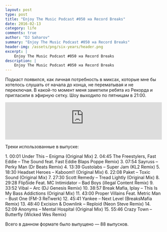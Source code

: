 ```yaml
---
layout: post
type: post
title: "Enjoy The Music Podcast #050 на Record Breaks"
date: 2016-02-13
category: life
comments: true
author: "DJ Saharov"
summary: "Enjoy The Music Podcast #050 на Record Breaks"
header-img: /assets/png/six-years/header.png
excerpt: |
    Enjoy The Music Podcast #050 на Record Breaks
description: |
    Enjoy The Music Podcast #050 на Record Breaks
---
```


<p>
<span class="firstcharacter">П</span>одкаст появился, как личная потребность в миксах, которые мне бы хотелось слушать от начала до конца, не перематывая и не переключая. В какой-то момент меня заметили ребята из Рекорда и пригласили в эфирную сетку. Шоу выходило по пятницам в 21:00.
</p>

<iframe width="100%" height="120" src="https://player-widget.mixcloud.com/widget/iframe/?hide_cover=1&feed=%2Fdjsaharovofficial%2Fenjoy-the-music-podcast-050%2F" frameborder="0" allow="encrypted-media; fullscreen; autoplay; idle-detection; speaker-selection; web-share;" ></iframe>

<p>Треки использованные в выпуске:</p>
1. 00:01 Under This – Enigma (Original Mix)
2. 04:45 The Freestylers, Fast Eddie – The Sound feat. Fast Eddie Blaps Poppe Remix)
3. 07:54 Sayruss  – Perky Man (Dr Beats Remix)
4. 13:39 Gustolabs – Super Jam (KL2 Remix)
5. 18:30 Headset Heroes – Kaboom!! (Original Mix)
6. 22:08 Paket – Toxic Sound (Original Mix)
7. 27:30 Scott Remedy – Tread Lightly (Original Mix)
8. 29:28 Flip5ide Feat. MC Intimidator – Bad Boys (illegal Content Remix)
9. 33:52 Vibal  – Arc (DJ Genesis Remix)
10. 38:57 Break Mafia, Iplay – This Is My Bass Addictions (Original Mix)
11. 43:00 Proper Villains Feat. Metric Man – Bust One (FM-3 ReTwerk)
12. 45:41 Yankee  – Next Level (BreaksMafia Remix)
13. 48:40 Excision & Downlink – Reploid (Neon Steve Remix)
14. 52:09 Anonyms – Mental Hospital (Original Mix)
15. 55:46 Crazy Town – Butterfly (Wicked Wes Remix)

<p>Всего в данном формате было выпущено &mdash; 88 выпусков.</p>